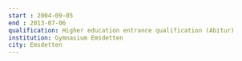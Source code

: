 ```yaml
---
start : 2004-09-05
end : 2013-07-06
qualification: Higher education entrance qualification (Abitur)
institution: Gymnasium Emsdetten
city: Emsdetten
---
```


